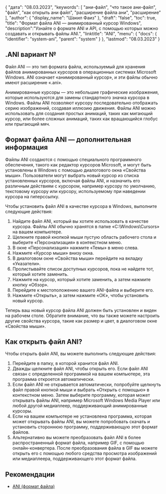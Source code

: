 {
"дата": "08.03.2023",
  "keywords": [
"ани-файл",
"что такое ани-файл",
"файл",
"как открыть ани файл",
"расширение файла ани",
"расширение"
],
  "author": {
"display_name": "Шакил Фаиз"
},
"draft": "false",
"toc": true,
"title": "Формат файла ANI — анимированный курсор Windows",
  "description":"Узнайте о формате ANI и API, с помощью которых можно создавать и открывать файлы ANI.",
"linktitle": "ANI",
  "menu": {
    "docs": {
      "identifier": "system-ani",
"parent": "system"
}
},
"lastmod": "08.03.2023"
}

## .ANI вариант №

Файл ANI — это тип формата файла, используемый для хранения файлов анимированных курсоров в операционных системах Microsoft Windows. ANI означает «анимированный курсор», и эти файлы обычно имеют расширение «.ani».

Анимированные курсоры — это небольшие графические изображения, которые используются для замены стандартного значка курсора в Windows. Файлы ANI позволяют курсору последовательно отображать серию изображений, создавая иллюзию движения. Файлы ANI можно использовать для создания простых анимаций, таких как мигающий курсор, или более сложных анимаций, таких как вращающийся глобус или прыгающий мяч.

## Формат файла ANI — дополнительная информация

Файлы ANI создаются с помощью специального программного обеспечения, такого как редактор курсоров Microsoft, и могут быть установлены в Windows с помощью диалогового окна «Свойства мыши». Пользователи могут выбрать новый курсор из списка установленных курсоров, включая файлы ANI, и назначить его различным действиям с курсором, например курсору по умолчанию, текстовому курсору или курсору, используемому при наведении курсора на гиперссылку.

Чтобы установить файл ANI в качестве курсора в Windows, выполните следующие действия:

1. Найдите файл ANI, который вы хотите использовать в качестве курсора. Файлы ANI обычно хранятся в папке «C:\Windows\Cursors» на вашем компьютере.
2. Щелкните правой кнопкой мыши пустую область рабочего стола и выберите «Персонализация» в контекстном меню.
3. В окне «Персонализация» нажмите «Темы» в меню слева.
4. Нажмите «Курсор мыши» внизу окна.
5. В диалоговом окне «Свойства мыши» перейдите на вкладку «Указатели».
6. Пролистывайте список доступных курсоров, пока не найдете тот, который хотите заменить.
7. Нажмите на курсор, который хотите заменить, а затем нажмите кнопку «Обзор».
8. Перейдите к местоположению вашего ANI-файла и выберите его.
9. Нажмите «Открыть», а затем нажмите «ОК», чтобы установить новый курсор.

Теперь ваш новый курсор файла ANI должен быть установлен и виден на рабочем столе. Обратите внимание, что вы также можете настроить другие свойства курсора, такие как размер и цвет, в диалоговом окне «Свойства мыши».

## Как открыть файл ANI?

Чтобы открыть файл ANI, вы можете выполнить следующие действия:

1. Перейдите в папку, в которой хранится файл ANI.
2. Дважды щелкните файл ANI, чтобы открыть его. Если файл ANI связан с определенной программой на вашем компьютере, эта программа откроется автоматически.
3. Если файл ANI не открывается автоматически, попробуйте щелкнуть файл правой кнопкой мыши и выбрать «Открыть с помощью» в контекстном меню. Затем выберите программу, которая может открывать файлы ANI, например Microsoft Windows Media Player или любой другой медиаплеер, поддерживающий анимированные курсоры.
4. Если на вашем компьютере не установлена программа, которая может открывать файлы ANI, вы можете попробовать скачать и установить стороннюю программу, поддерживающую этот формат файлов.
5. Альтернативно вы можете преобразовать файл ANI в более распространенный формат файла, например GIF, с помощью онлайн-конвертера. После преобразования файла в GIF вы можете открыть его с помощью любого средства просмотра изображений или медиаплеера, поддерживающего этот формат файла.

## Рекомендации
* [ANI (формат файла)](https://en.wikipedia.org/wiki/ANI_(file_format))

